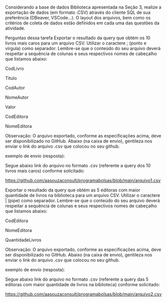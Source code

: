 Considerando a base de dados Biblioteca apresentada na Seção 3, realize a exportação de dados (em formato .CSV) através do cliente SQL de sua preferência (DBeaver, VSCode...).  O layout dos arquivos, bem como os critérios de coleta de dados estão definidos em cada uma das questões da atividade.

Perguntas dessa tarefa
Exportar o resultado da query que obtém os 10 livros mais caros para um arquivo CSV. Utilizar o caractere ; (ponto e vírgula) como separador. Lembre-se que o conteúdo do seu arquivo deverá respeitar a sequência de colunas e seus respectivos nomes de cabeçalho que listamos abaixo:



CodLivro

Titulo

CodAutor

NomeAutor

Valor

CodEditora

NomeEditora



Observação: O arquivo exportado, conforme as especificações acima, deve ser disponibilizado no GitHub. Abaixo (na caixa de envio), gentileza nos enviar o link do arquivo .csv que colocou no seu github.

exemplo de envio (resposta):

Segue abaixo link do arquivo no formato .csv (referente a query dos 10 livros mais caros) conforme solicitado:

https://github.com/aasouzaconsult/programabolsas/blob/main/arquivo1.csv





Exportar o resultado da query que obtém as 5 editoras com maior quantidade de livros na biblioteca para um arquivo CSV. Utilizar o caractere | (pipe) como separador. Lembre-se que o conteúdo do seu arquivo deverá respeitar a sequência de colunas e seus respectivos nomes de cabeçalho que listamos abaixo:



CodEditora

NomeEditora

QuantidadeLivros



Observação: O arquivo exportado, conforme as especificações acima, deve ser disponibilizado no GitHub. Abaixo (na caixa de envio), gentileza nos enviar o link do arquivo .csv que colocou no seu github.



exemplo de envio (resposta):

Segue abaixo link do arquivo no formato .csv (referente a query das 5 editoras com maior quantidade de livros na biblioteca) conforme solicitado:

https://github.com/aasouzaconsult/programabolsas/blob/main/arquivo2.csv